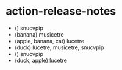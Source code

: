 # action-release-notes

- () snucvpip
- (banana) musicetre
- (apple, banana, cat) lucetre
- (duck) lucetre, musicetre, snucvpip
- () snucvpip
- (duck, apple) lucetre
